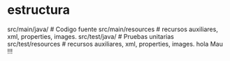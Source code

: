 # estructura

src/main/java/ # Codigo fuente
src/main/resources # recursos auxiliares, xml, properties, images.
src/test/java/ # Pruebas unitarias
src/test/resources # recursos auxiliares, xml, properties, images.
hola Mau !!!
